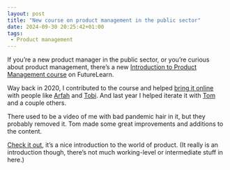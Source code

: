 ```yaml
---
layout: post
title: "New course on product management in the public sector"
date: 2024-09-30 20:25:42+01:00
tags:
 - Product management
---
```


If you’re a new product manager in the public sector, or you’re curious about product management, there’s a new [Introduction to Product Management course](https://www.futurelearn.com/courses/introduction-to-product-management/2) on FutureLearn.

Way back in 2020, I contributed to the course and helped [bring it online](https://digitalpeople.blog.gov.uk/2020/10/06/building-the-introduction-to-product-management-course-online-and-remotely/) with people like [Arfah](https://arfahfarooq.com) and [Tobi](https://tobiogunsina.medium.com). And last year I helped iterate it with [Tom](https://www.leaningforward.com) and a couple others.

There used to be a video of me with bad pandemic hair in it, but they probably removed it. Tom made some great improvements and additions to the content.

[Check it out](https://www.futurelearn.com/courses/introduction-to-product-management/2), it’s a nice introduction to the world of product. (It really is an introduction though, there’s not much working-level or intermediate stuff in here.)